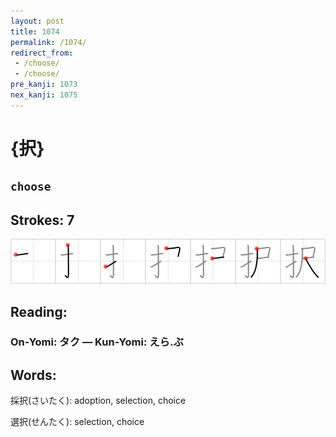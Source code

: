 ```yaml
---
layout: post
title: 1074
permalink: /1074/
redirect_from:
 - /choose/
 - /choose/
pre_kanji: 1073
nex_kanji: 1075
---
```


# {択}

## `choose`

## Strokes: 7

<div class="stroke"><img src="../images/E68A9E.png" /></div>

## Reading:

### On-Yomi: タク &mdash; Kun-Yomi: えら.ぶ

## Words:

採択(さいたく): adoption, selection, choice

選択(せんたく): selection, choice
